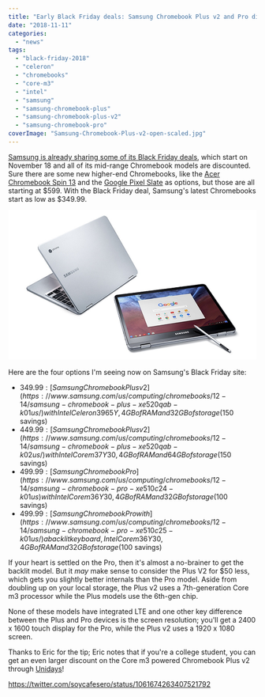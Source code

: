 ```yaml
---
title: "Early Black Friday deals: Samsung Chromebook Plus v2 and Pro discounted up to $150 off"
date: "2018-11-11"
categories: 
  - "news"
tags: 
  - "black-friday-2018"
  - "celeron"
  - "chromebooks"
  - "core-m3"
  - "intel"
  - "samsung"
  - "samsung-chromebook-plus"
  - "samsung-chromebook-plus-v2"
  - "samsung-chromebook-pro"
coverImage: "Samsung-Chromebook-Plus-v2-open-scaled.jpg"
---
```


[Samsung is already sharing some of its Black Friday deals](https://www.samsung.com/us/shop/early-black-friday/), which start on November 18 and all of its mid-range Chromebook models are discounted. Sure there are some new higher-end Chromebooks, like the [Acer Chromebook Spin 13](https://www.aboutchromebooks.com/reviews/acer-chromebook-spin-13-review-vs-pixelbook/) and the [Google Pixel Slate](https://www.aboutchromebooks.com/opinion/which-google-pixel-slate-to-buy-guide/) as options, but those are all starting at $599. With the Black Friday deal, Samsung's latest Chromebooks start as low as $349.99.

[![](images/samsung-chromebook-plus-pro.jpg)](https://www.aboutchromebooks.com/opinion/why-people-wrongly-assume-chromebooks-have-to-be-inexpensive/attachment/samsung-chromebook-plus-pro/)

Here are the four options I'm seeing now on Samsung's Black Friday site:

- $349.99: [Samsung Chromebook Plus v2](https://www.samsung.com/us/computing/chromebooks/12-14/samsung-chromebook-plus-xe520qab-k01us/) with Intel Celeron 3965Y, 4 GB of RAM and 32GB of storage ($150 savings)
- $449.99: [Samsung Chromebook Plus v2](https://www.samsung.com/us/computing/chromebooks/12-14/samsung-chromebook-plus-xe520qab-k02us/) with Intel Core m3 7Y30, 4GB of RAM and 64GB of storage ($150 savings)
- $499.99: [Samsung Chromebook Pro](https://www.samsung.com/us/computing/chromebooks/12-14/samsung-chromebook-pro-xe510c24-k01us) with Intel Core m3 6Y30, 4GB of RAM and 32GB of storage ($100 savings)
- $499.99: [Samsung Chromebook Pro with](https://www.samsung.com/us/computing/chromebooks/12-14/samsung-chromebook-pro-xe510c25-k01us/) a backlit keyboard, Intel Core m3 6Y30, 4GB of RAM and 32GB of storage ($100 savings)

If your heart is settled on the Pro, then it's almost a no-brainer to get the backlit model. But it _may_ make sense to consider the Plus V2 for $50 less, which gets you slightly better internals than the Pro model. Aside from doubling up on your local storage, the Plus v2 uses a 7th-generation Core m3 processor while the Plus models use the 6th-gen chip.

None of these models have integrated LTE and one other key difference between the Plus and Pro devices is the screen resolution; you'll get a 2400 x 1600 touch display for the Pro, while the Plus v2 uses a 1920 x 1080 screen.

Thanks to Eric for the tip; Eric notes that if you're a college student, you can get an even larger discount on the Core m3 powered Chromebook Plus v2 through [Unidays](https://www.myunidays.com/US/en-US)!

https://twitter.com/soycafesero/status/1061674263407521792
